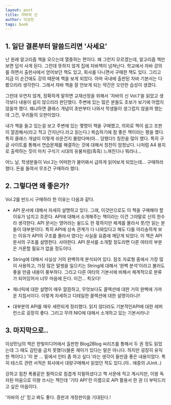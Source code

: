 ```yaml
---
layout: post
title: 자바의 신
author: 이상민
tags: book
---
```


## 1. 일단 결론부터 말씀드리면 '사세요'

난 원래 알고리즘 책을 모으는데 열중하는 편이다. 왜 그런지 모르겠는데, 알고리즘 책만 보면 덥석 사게 된다. 그런데 뜻하지 않게 집에 자바책이 넘쳐난다. 학교에서 자바 강의를 하면서 출판사에서 얻어보던 책도 있고, 회사를 다니면서 구매한 책도 있다. 그리고 지금 이 순간에도 강의 때문에 책을 보게 되었다. 아마 국내에 출판된 자바 기본서는 다 봤으리라 생각한다. 그래서 자바 책을 잘 안보게 되는 약간은 오만한 습성이 생겼다.

그런데 우연치 않게, 정확하게 말하면 교재선정을 위해서 '자바의 신 Vol.1'을 읽었고 생각보다 내용이 쉽지 않으리라 판단했다. 주변에 있는 많은 분들도 초보가 보기에 어렵지 않을까 했다. 왜냐하면 클래스 개념이 초반부터 나와서 학생들이 생그럽지 않을까 했는데 그건, 우리들의 오판이었다. 

내가 책을 들고 있는걸 보고 주변에 있는 몇명이 책을 구매했고, 의외로 책이 쉽고 조판이 깔끔해서(라고 적고 간지난다.라고 읽는다.) 복습하기에 참 좋은 책이라는 평을 했다. 특히 클래스 개념이 이렇게 쉬운건지 몰랐다며(아... 당했다!) 칭찬을 많이 헸다. 특히 구글 사이트를 통해서 연습문제를 해결하는 것에 대해서 칭찬이 엄청났다. 나처럼 A4 용지로 출력하는 짓이 마치 구석기 시대의 유물처럼(흑흑) 느껴진다나 뭐라나...


어느 날, 학생분들이 Vol.2는 어떠한가 물어봐서 급하게 읽어보게 되었는데... 구매하라 했다.  돈을 들여서 무조건 구매하라 했다. 

## 2. 그렇다면 왜 좋은가?

Vol.2를 반드시 구매하라 한 이유는 다음과 같다.

* API 문서에 대해서 자세히 설명하고 있다. 그래, 이것만으로도 이 책을 구매해야 할 이유가 넘치고 흐른다. API에 대해서 소개해주는 책이라는 이건 그야말로 신의 한수라 생각한다. API 문서는 영어라는 쉴드도 한 몫하지만 체계를 몰라서 못/안 읽는 분들이 대부분이다. 특히 API에 상속 관계가 다 나와있다고 해도 다들 아리송하게 보는 이유가 API의 구조를 몰라서 였다는 사실을 요즘에 깨닫게 되었다. 이 책은 API 문서의 구조를 설명한다. 사야한다. API 문서를 소개할 정도라면 다른 여타의 부분은 거론할 필요가 없을 정도이다.

* String에 대해서 사실상 거의 완벽하게 분석되어 있다. 참조 자료형 중에서 가장 많이 사용하고, 가장 많은 말썽을 일으키는 String에 대해서 '완벽 분석'이라고 불러도 좋을 만큼 내용이 풍부하다. 그리고 다른 여타의 기본서에 비해서 체계적으로 분류가 되어있어서 너무 마음에 든다. 이건... 쵝오다!

* 제너릭에 대한 설명이 매우 깔끔하고, 무엇보다도 콜렉션에 대한 거의 완벽에 가까운 지침서이다. 이렇게 자세하고 디테일한 콜렉션에 대한 설명이라니!!

* 대부분의 API를 매우 세련되게 정리했다. 읽지 않더라도 기본적인API에 대한 레퍼런스로 굉장히 좋다. 그리고 무려 NIO에 대해서 소개하고 있는 기본서라니!

## 3. 마지막으로..

이상민님의 책은 한빛미디어에서 출판한 Blog2Blog 씨리즈를 통해서 두 권 정도 읽었는데 그 때도 감탄을 금치 못했다(물론 재미가 있다는 말은 아니다. 하지만 굉장히 유익한 책이다.) '이 분 ... 밑에서 인터 좀 하고 싶다.'라는 생각이 들만큼 좋은 내용이었다. 특히 테스트 관련 서적은 회사에서 대량구매해서 읽었던 적도 있다.(아.. 애증의 JUnit..)

강하고 힘찬 폭풍같은 필력으로 힘겹게 지필하셨다고 책 서문에 적고 계시지만, 이왕 독자된 마음으로 이왕 쓰시는 책인데 '기타 API'란 이름으로 API 활용서 한 권 더 부탁드리고 싶은 마음이다.

'자바의 신' 믿고 봐도 좋다. 증판과 개정판이을 기대된다.!